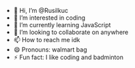- 👋 Hi, I’m @Rusilkuc
- 👀 I’m interested in coding
- 🌱 I’m currently learning JavaScript
- 💞️ I’m looking to collaborate on anywhere
- 📫 How to reach me idk
- 😄 Pronouns: walmart bag
- ⚡ Fun fact: I like coding and badminton

<!---
Rusilkuc/Rusilkuc is a ✨ special ✨ repository because its `README.md` (this file) appears on your GitHub profile.
You can click the Preview link to take a look at your changes.
--->
